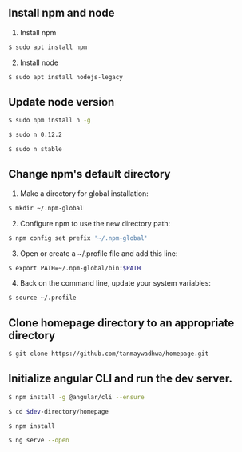 
## Install npm and node
1. Install npm
```bash 
$ sudo apt install npm
```
2. Install node
```bash
$ sudo apt install nodejs-legacy
```

## Update node version
```bash
$ sudo npm install n -g
```
```bash
$ sudo n 0.12.2
```
```bash
$ sudo n stable
```

## Change npm's default directory
1. Make a directory for global installation:
```bash
$ mkdir ~/.npm-global
```
2. Configure npm to use the new directory path:
```bash
$ npm config set prefix '~/.npm-global'
```
3. Open or create a ~/.profile file and add this line:
```bash
$ export PATH=~/.npm-global/bin:$PATH
```
4. Back on the command line, update your system variables:
```bash
$ source ~/.profile
```

## Clone homepage directory to an appropriate directory
```bash
$ git clone https://github.com/tanmaywadhwa/homepage.git
```

## Initialize angular CLI and run the dev server.
```bash 
$ npm install -g @angular/cli --ensure
```
```bash 
$ cd $dev-directory/homepage
```
```bash
$ npm install
```
```bash 
$ ng serve --open
```